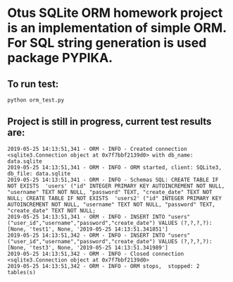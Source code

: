 # Otus SQLite ORM homework project is an implementation of simple ORM. For SQL string generation is used package PYPIKA. 

##  To run test:
```
python orm_test.py
```

## Project is still in progress, current test results are:
```
2019-05-25 14:13:51,341 - ORM - INFO - Created connection <sqlite3.Connection object at 0x7f7bbf2139d0> with db_name: data.sqlite
2019-05-25 14:13:51,341 - ORM - INFO - ORM started, client: SQLite3,  db_file: data.sqlite
2019-05-25 14:13:51,341 - ORM - INFO - Schemas SQL: CREATE TABLE IF NOT EXISTS  'users' ("id" INTEGER PRIMARY KEY AUTOINCREMENT NOT NULL, "username" TEXT NOT NULL, "password" TEXT, "create_date" TEXT NOT NULL; CREATE TABLE IF NOT EXISTS  'users2' ("id" INTEGER PRIMARY KEY AUTOINCREMENT NOT NULL, "username" TEXT NOT NULL, "password" TEXT, "create_date" TEXT NOT NULL;
2019-05-25 14:13:51,341 - ORM - INFO - INSERT INTO "users" ("user_id","username","password","create_date") VALUES (?,?,?,?): [None, 'test1', None, '2019-05-25 14:13:51.341851']
2019-05-25 14:13:51,342 - ORM - INFO - INSERT INTO "users" ("user_id","username","password","create_date") VALUES (?,?,?,?): [None, 'test3', None, '2019-05-25 14:13:51.341989']
2019-05-25 14:13:51,342 - ORM - INFO - Closed connection <sqlite3.Connection object at 0x7f7bbf2139d0>
2019-05-25 14:13:51,342 - ORM - INFO - ORM stops,  stopped: 2 tables(s)
```
